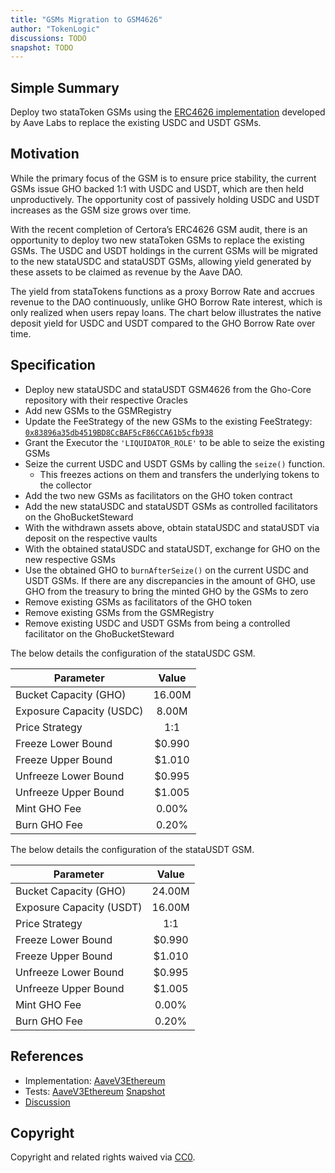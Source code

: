 ```yaml
---
title: "GSMs Migration to GSM4626"
author: "TokenLogic"
discussions: TODO
snapshot: TODO
---
```


## Simple Summary

Deploy two stataToken GSMs using the [ERC4626 implementation](https://governance.aave.com/t/gho-stability-module-update/14442/10) developed by Aave Labs to replace the existing USDC and USDT GSMs.

## Motivation

While the primary focus of the GSM is to ensure price stability, the current GSMs issue GHO backed 1:1 with USDC and USDT, which are then held unproductively. The opportunity cost of passively holding USDC and USDT increases as the GSM size grows over time.

With the recent completion of Certora’s ERC4626 GSM audit, there is an opportunity to deploy two new stataToken GSMs to replace the existing GSMs. The USDC and USDT holdings in the current GSMs will be migrated to the new stataUSDC and stataUSDT GSMs, allowing yield generated by these assets to be claimed as revenue by the Aave DAO.

The yield from stataTokens functions as a proxy Borrow Rate and accrues revenue to the DAO continuously, unlike GHO Borrow Rate interest, which is only realized when users repay loans. The chart below illustrates the native deposit yield for USDC and USDT compared to the GHO Borrow Rate over time.

## Specification

- Deploy new stataUSDC and stataUSDT GSM4626 from the Gho-Core repository with their respective Oracles
- Add new GSMs to the GSMRegistry
- Update the FeeStrategy of the new GSMs to the existing FeeStrategy: [`0x83896a35db4519BD8CcBAF5cF86CCA61b5cfb938`](https://etherscan.io/address/0x83896a35db4519BD8CcBAF5cF86CCA61b5cfb938)
- Grant the Executor the `'LIQUIDATOR_ROLE'` to be able to seize the existing GSMs
- Seize the current USDC and USDT GSMs by calling the `seize()` function.
  - This freezes actions on them and transfers the underlying tokens to the collector
- Add the two new GSMs as facilitators on the GHO token contract
- Add the new stataUSDC and stataUSDT GSMs as controlled facilitators on the GhoBucketSteward
- With the withdrawn assets above, obtain stataUSDC and stataUSDT via deposit on the respective vaults
- With the obtained stataUSDC and stataUSDT, exchange for GHO on the new respective GSMs
- Use the obtained GHO to `burnAfterSeize()` on the current USDC and USDT GSMs. If there are any discrepancies in the amount of GHO, use GHO from the treasury to bring the minted GHO by the GSMs to zero
- Remove existing GSMs as facilitators of the GHO token
- Remove existing GSMs from the GSMRegistry
- Remove existing USDC and USDT GSMs from being a controlled facilitator on the GhoBucketSteward

The below details the configuration of the stataUSDC GSM.

| Parameter                | Value  |
| ------------------------ | :----: |
| Bucket Capacity (GHO)    | 16.00M |
| Exposure Capacity (USDC) | 8.00M  |
| Price Strategy           |  1:1   |
| Freeze Lower Bound       | $0.990 |
| Freeze Upper Bound       | $1.010 |
| Unfreeze Lower Bound     | $0.995 |
| Unfreeze Upper Bound     | $1.005 |
| Mint GHO Fee             | 0.00%  |
| Burn GHO Fee             | 0.20%  |

The below details the configuration of the stataUSDT GSM.

| Parameter                | Value  |
| ------------------------ | :----: |
| Bucket Capacity (GHO)    | 24.00M |
| Exposure Capacity (USDT) | 16.00M |
| Price Strategy           |  1:1   |
| Freeze Lower Bound       | $0.990 |
| Freeze Upper Bound       | $1.010 |
| Unfreeze Lower Bound     | $0.995 |
| Unfreeze Upper Bound     | $1.005 |
| Mint GHO Fee             | 0.00%  |
| Burn GHO Fee             | 0.20%  |

## References

- Implementation: [AaveV3Ethereum](https://github.com/bgd-labs/aave-proposals-v3/blob/main/src/20250114_AaveV3Ethereum_GSMsMigrationToGSM4626/AaveV3Ethereum_GSMsMigrationToGSM4626_20250114.sol)
- Tests: [AaveV3Ethereum](https://github.com/bgd-labs/aave-proposals-v3/blob/main/src/20250114_AaveV3Ethereum_GSMsMigrationToGSM4626/AaveV3Ethereum_GSMsMigrationToGSM4626_20250114.t.sol)
  [Snapshot](https://snapshot.box/#/s:aave.eth/proposal/0x82d3ad8b8d43b12d3c08344c9b3aadfa6da03b358aa92915d0046f19344a7faa)
- [Discussion](https://governance.aave.com/t/arfc-deploy-statausdc-and-statausdt-gsms-on-ethereum/20682)

## Copyright

Copyright and related rights waived via [CC0](https://creativecommons.org/publicdomain/zero/1.0/).
